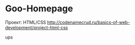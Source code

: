 # Goo-Homepage
Проект: HTML/CSS
http://codenamecrud.ru/basics-of-web-development/project-html-css

ups